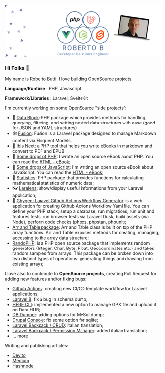 
[![Roberto](https://github.com/roberto-butti/roberto-butti/raw/master/roberto-butti-php-laravel-vue-js-svelte-cover2.png)](https://github.com/roberto-butti)

### Hi Folks 👋

My name is Roberto Butti.
I love building OpenSource projects.

__Language/Runtime__ : PHP, Javascript

__Framework/Libraries__ : Laravel, SvelteKit

I'm currently working on some OpenSource "side projects":
- 🪺 [Data Block](https://github.com/Hi-Folks/data-block): PHP package which provides methods for handling, querying, filtering, and setting nested data structures with ease (good for JSON and YAML structures)
- 🕸️ [Fusion](https://github.com/Hi-Folks/fusion): Fusion is a Laravel package designed to manage Markdown content via Eloquent Models.
- 📖 [Ibis Next](https://github.com/Hi-Folks/ibis-next): a PHP tool that helps you write eBooks in markdown and convert to PDF and EPUB
- 📖 [Some drops of PHP](https://github.com/roberto-butti/some-drops-of-php): I wrote an open source eBook about PHP. You can read the [HTML - eBook](https://drops-of-php.hi-folks.dev/);
- 📖 [Some drops of JavaScript](https://github.com/roberto-butti/some-drops-of-javascript): I'm writing an open source eBook about JavaScript. You can read the [HTML - eBook](https://some-drops-of-javascript.vercel.app/);
- :abacus: [Statistics](https://github.com/Hi-Folks/statistics): PHP package that provides functions for calculating mathematical statistics of numeric data;
- :eyeglasses: [Laralens](https://github.com/Hi-Folks/lara-lens): show/display useful informations from your Laravel application;
- :robot: [Ghygen: Laravel Github Actions Workflow Generator](https://github.com/Hi-Folks/gh-actions-yaml-generator): is a web application for creating Github Actions Workflow Yaml file. You can define your PHP stack, setup a database, run migrations, run unit and features tests, run browser tests via Laravel Dusk, build assets (via Node), perform code checks (phpcs, phpstan, phpunit);
- [Arr and Table package](https://github.com/Hi-Folks/array/): Arr and Table class is built on top of the PHP array functions. Arr and Table exposes methods for creating, managing, accessing to the array data structure;
- [RandoPHP](https://github.com/Hi-Folks/rando-php): is a PHP open source package that implements random generators (Integer, Char, Byte, Float, Geocoordinates etc.) and takes random samples from arrays. This package can be broken down into two distinct types of operations: generating things and drawing from existing arrays;


I love also to contribute to __OpenSource projects__, creating Pull Request for adding new features and/or fixing bugs:
- [Github Actions](https://github.com/actions/starter-workflows): creating new CI/CD template workflow for Laravel applications;
- [Laravel 8](https://github.com/laravel/framework): fix a bug in schema dump;
- [HERE CLI](https://github.com/heremaps/here-cli): implemented a new option to manage GPX file and upload it on Data HUB;
- [DB Dumper](https://github.com/spatie/db-dumper): adding options for MySql dump;
- [Drupal Console](https://github.com/hechoendrupal/drupal-console): fix some option for sqlite;
- [Laravel Backpack / CRUD](https://github.com/Laravel-Backpack/CRUD): italian translation;
- [Laravel Backpack / Permission Manager](https://github.com/Laravel-Backpack/PermissionManager): added italian translation;
- ... more

Writing and publishing articles:

- [Dev.to](https://dev.to/robertobutti)
- [Medium](https://medium.com/@robertodev)
- [Hashnode](https://hi-folks.hashnode.dev/)



